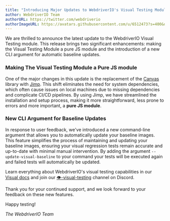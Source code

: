 ```yaml
---
title: "Introducing Major Updates to WebdriverIO's Visual Testing Module"
author: WebdriverIO Team
authorURL: https://twitter.com/webdriverio
authorImageURL: https://avatars.githubusercontent.com/u/6512473?s=400&u=69d781679fe5cda99067d8193890ad5cb7450e4a&v=4
---
```


We are thrilled to announce the latest update to the WebdriverIO Visual Testing module. This release brings two significant enhancements: making the Visual Testing Module a pure JS module and the introduction of a new CLI argument for automatic baseline updates.

### Making The Visual Testing Module a Pure JS module

One of the major changes in this update is the replacement of the [Canvas](https://github.com/Automattic/node-canvas) library with [Jimp](https://github.com/jimp-dev/jimp). This shift eliminates the need for system dependencies, which often cause issues on local machines due to missing dependencies and complicate CI/CD pipelines. By using Jimp, we have streamlined the installation and setup process, making it more straightforward, less prone to errors and more important, a **pure JS module**.

### New CLI Argument for Baseline Updates

In response to user feedback, we've introduced a new command-line argument that allows you to automatically update your baseline images. This feature simplifies the process of maintaining and updating your baseline images, ensuring your visual regression tests remain accurate and up-to-date with minimal manual intervention. By adding the argument `--update-visual-baseline` to your command your tests will be executed again and failed tests will automatically be updated.

Learn everything about WebdriverIO's visual testing capabilities in our [Visual docs](/docs/visual-testing) and join our [👁️-visual-testing](https://discord.webdriver.io) channel on Discord.

Thank you for your continued support, and we look forward to your feedback on these new features.

Happy testing!

_The WebdriverIO Team_
